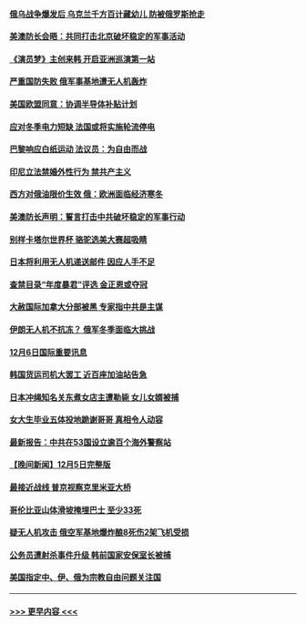 #### [俄乌战争爆发后 乌克兰千方百计藏幼儿  防被俄罗斯抢走](../pages/prog202/a103592130.md?t=12070750) 
#### [美澳防长会晤：共同打击北京破坏稳定的军事活动](../pages/prog202/a103591955.md?t=12070750) 
#### [《演员梦》主创来韩 开启亚洲巡演第一站](../pages/prog202/a103591964.md?t=12070750) 
#### [严重国防失败 俄军事基地遭无人机轰炸](../pages/prog202/a103591929.md?t=12070750) 
#### [美国欧盟同意：协调半导体补贴计划](../pages/prog202/a103591959.md?t=12070750) 
#### [应对冬季电力短缺 法国或将实施轮流停电](../pages/prog202/a103591837.md?t=12070750) 
#### [巴黎响应白纸运动 法议员：为自由而战](../pages/prog202/a103591813.md?t=12070750) 
#### [印尼立法禁婚外性行为 禁共产主义](../pages/prog202/a103591844.md?t=12070750) 
#### [西方对俄油限价生效 俄：欧洲面临经济寒冬](../pages/prog202/a103591811.md?t=12070750) 
#### [美澳防长声明：誓言打击中共破坏稳定的军事行动](../pages/prog202/a103591773.md?t=12070750) 
#### [别样卡塔尔世界杯 骆驼选美大赛超吸睛](../pages/prog202/a103591700.md?t=12070750) 
#### [日本将利用无人机递送邮件 因应人手不足](../pages/prog202/a103591744.md?t=12070750) 
#### [查禁目录“年度暴君”评选 金正恩或夺冠](../pages/prog202/a103591665.md?t=12070750) 
#### [大赦国际加拿大分部被黑 专家指中共是主谋](../pages/prog202/a103591661.md?t=12070750) 
#### [伊朗无人机不抗冻？ 俄军冬季面临大挑战](../pages/prog202/a103591670.md?t=12070750) 
#### [12月6日国际重要讯息](../pages/prog202/a103591676.md?t=12070750) 
#### [韩国货运司机大罢工 近百座加油站告急](../pages/prog202/a103591636.md?t=12070750) 
#### [日本冲绳知名关东煮女店主遭勒毙 女儿女婿被捕](../pages/prog202/a103591619.md?t=12070750) 
#### [女大生毕业五体投地跪谢哥哥 真相令人动容](../pages/prog202/a103591567.md?t=12070750) 
#### [最新报告：中共在53国设立逾百个海外警察站](../pages/prog202/a103591589.md?t=12070750) 
#### [【晚间新闻】12月5日完整版](../pages/prog202/a103591420.md?t=12070750) 
#### [最接近战线 普京视察克里米亚大桥](../pages/prog202/a103591454.md?t=12070750) 
#### [哥伦比亚山体滑坡掩埋巴士 至少33死](../pages/prog202/a103591422.md?t=12070750) 
#### [疑无人机攻击 俄空军基地爆炸酿8死伤2架飞机受损](../pages/prog202/a103591399.md?t=12070750) 
#### [公务员遭射杀事件升级 韩前国家安保室长被捕](../pages/prog202/a103591394.md?t=12070750) 
#### [美国指定中、伊、俄为宗教自由问题关注国](../pages/prog202/a103591257.md?t=12070750) 

----
#### [ >>> 更早内容 <<< ](../indexes/prog202-earlier.md)
